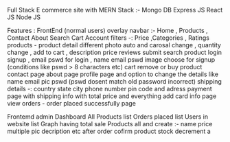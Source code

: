 Full Stack E commerce site with MERN Stack :- 
Mongo DB
Express JS
React JS
Node JS

Features :
FrontEnd (normal users)
 overlay navbar :- Home , Products ,  Contact About Search  Cart Account
 filters -: Price ,Categories , Ratings
 products - product detail different photo auto and carosal change , quantity change , add
 to cart , description price reviews submit 
 search product
 login signup , email pswd for login , name email pswd image choose for signup (conditions like
 pswd > 8 characters etc)
 cart remove or buy product
 contact page
 about page
 profile page and option to change the details like name email pic pswd
 (pswd dosent match old password incorrect)
 shipping details -: country state city phone number pin code and adress 
 payment page with shipping info with total price and everything
 add card info page
 view orders - order placed successfully page
 
 
Frontemd admin
Dashboard
All Products list
Orders placed list
Users in website list
Graph having total sale
Products all and create :- name price multiple pic  decription etc
after order cofirm product stock decrement
a

